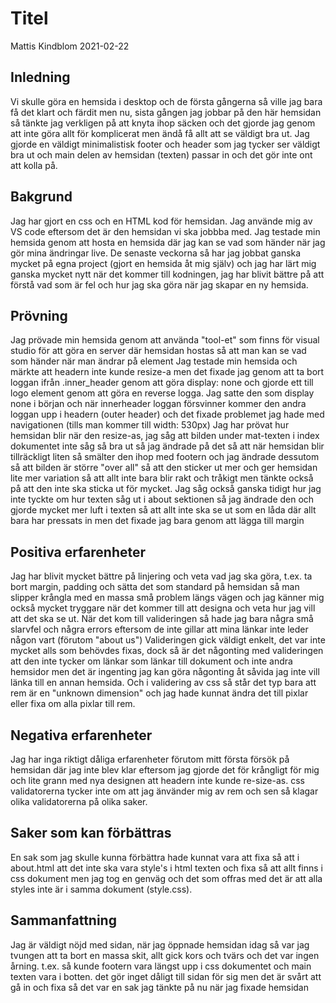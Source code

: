 
# Titel

Mattis Kindblom   2021-02-22

## Inledning

Vi skulle göra en hemsida i desktop och de första gångerna så ville jag bara få det klart och färdit men nu, sista gången jag jobbar på den här hemsidan så tänkte jag verkligen på att knyta ihop säcken och det gjorde jag genom att inte göra allt för komplicerat men ändå få allt att se väldigt bra ut. Jag gjorde en väldigt minimalistisk footer och header som jag tycker ser väldigt bra ut och main delen av hemsidan (texten) passar in och det gör inte ont att kolla på.

## Bakgrund

Jag har gjort en css och en HTML kod för hemsidan. Jag använde mig av VS code eftersom det är den hemsidan vi ska jobbba med.
Jag testade min hemsida genom att hosta en hemsida där jag kan se vad som händer när jag gör mina ändringar live. De senaste veckorna så har jag jobbat ganska mycket på egna project (gjort en hemsida åt mig själv) och jag har lärt mig ganska mycket nytt när det kommer till kodningen, jag har blivit bättre på att förstå vad som är fel och hur jag ska göra när jag skapar en ny hemsida.

## Prövning

Jag prövade min hemsida genom att använda "tool-et" som finns för visual studio för att göra en server där hemsidan hostas så att man kan se vad som händer när man ändrar på element
Jag testade min hemsida och märkte att headern inte kunde resize-a men det fixade jag genom att ta bort loggan ifrån .inner_header genom att göra display: none och gjorde ett till logo element genom att göra en reverse logga. Jag satte den som display none i början och när innerheader loggan försvinner kommer den andra loggan upp i headern (outer header) och det fixade problemet jag hade med navigationen (tills man kommer till width: 530px)
Jag har prövat hur hemsidan blir när den resize-as, jag såg att bilden under mat-texten i index dokumentet inte såg så bra ut så jag ändrade på det så att när hemsidan blir tillräckligt liten så smälter den ihop med footern och jag ändrade dessutom så att bilden är större "over all" så att den sticker ut mer och ger hemsidan lite mer variation så att allt inte bara blir rakt och tråkigt men tänkte också på att den inte ska sticka ut för mycket. 
Jag såg också ganska tidigt hur jag inte tyckte om hur texten såg ut i about sektionen så jag ändrade den och gjorde mycket mer luft i texten så att allt inte ska se ut som en låda där allt bara har pressats in men det fixade jag bara genom att lägga till margin

## Positiva erfarenheter

Jag har blivit mycket bättre på linjering och veta vad jag ska göra, t.ex. ta bort margin, padding och sätta det som standard på hemsidan så man slipper krångla med en massa små problem längs vägen och jag känner mig också mycket tryggare när det kommer till att designa och veta hur jag vill att det ska se ut. När det kom till valideringen så hade jag bara några små slarvfel och några errors eftersom de inte gillar att mina länkar inte leder någon vart (förutom "about us")
Valideringen gick väldigt enkelt, det var inte mycket alls som behövdes fixas, dock så är det någonting med valideringen att den inte tycker om länkar som länkar till dokument och inte andra hemsidor men det är ingenting jag kan göra någonting åt såvida jag inte vill länka till en annan hemsida. Och i validering av css så står det typ bara att rem är en "unknown dimension" och jag hade kunnat ändra det till pixlar eller fixa om alla pixlar till rem.

## Negativa erfarenheter

Jag har inga riktigt dåliga erfarenheter förutom mitt första försök på hemsidan där jag inte blev klar eftersom jag gjorde det för krångligt för mig och lite grann med nya designen att headern inte kunde re-size-as.
css validatorerna tycker inte om att jag änvänder mig av rem och sen så klagar olika validatorerna på olika saker.

## Saker som kan förbättras

En sak som jag skulle kunna förbättra hade kunnat vara att fixa så att i about.html att det inte ska vara style's i html texten och fixa så att allt finns i css dokument men jag tog en genväg och det som offras med det är att alla styles inte är i samma dokument (style.css). 

## Sammanfattning

Jag är väldigt nöjd med sidan, när jag öppnade hemsidan idag så var jag tvungen att ta bort en massa skit, allt gick kors och tvärs och det var ingen årning. t.ex. så kunde footern vara längst upp i css dokumentet och main texten vara i botten. det gör inget dåligt till sidan för sig men det är svårt att gå in och fixa så det var en sak jag tänkte på nu när jag fixade hemsidan
